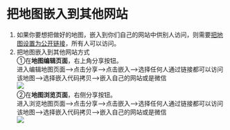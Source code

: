 # 把地图嵌入到其他网站

1. 如果你要想把做好的地图，嵌入到你们自己的网站中供别人访问，则需要[把地图设置为公开链接](/share-map.html)，所有人可以访问。  
2. 把地图嵌入到其他网站方式  
①在**地图编辑页面**，右上角分享按钮。  
进入编辑地图页面—>点击分享—>点击嵌入—>选择任何人通过链接都可以访问该地图—>选择嵌入代码拷贝—>嵌入自己的网站或是微信  
![](https://pic.dituwuyou.com/map/picture/map-embed/map-embed1.png)  
②在**地图浏览页面**，右侧分享按钮。  
进入浏览地图页面—>点击分享—>点击嵌入—>选择任何人通过链接都可以访问该地图—>选择嵌入代码拷贝—>嵌入自己的网站或是微信  
![](https://pic.dituwuyou.com/map/picture/map-embed/map-embed2.png)  

